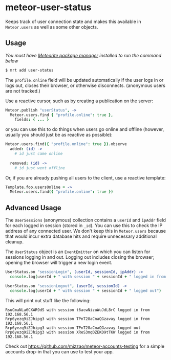 # meteor-user-status

Keeps track of user connection state and makes this available in `Meteor.users` as well as some other objects.

## Usage

*You must have [Meteorite package manager](https://github.com/oortcloud/meteorite) installed to run the command below*
```sh
$ mrt add user-status
```

The `profile.online` field will be updated automatically if the user logs in or logs out, closes their browser, or otherwise disconnects.
 (anonymous users are not tracked.)

Use a reactive cursor, such as by creating a publication on the server:

```coffeescript
Meteor.publish "userStatus", ->
  Meteor.users.find { "profile.online": true },
    fields: { ... }
```

or you can use this to do things when users go online and offline (however, usually you should just be as reactive as possible):

```coffeescript
Meteor.users.find({ "profile.online": true }).observe
  added: (id) ->
    # id just came online
    
  removed: (id) ->
    # id just went offline
```

Or, if you are already pushing all users to the client, use a reactive template:

```coffeescript
Template.foo.usersOnline = ->
  Meteor.users.find({ "profile.online": true })
```

## Advanced Usage

The `UserSessions` (anonymous) collection contains a `userId` and `ipAddr` field for each logged in session (stored in `_id`).
You can use this to check the IP address of any connected user. We don't keep this in `Meteor.users` because that would
incur extra database hits and require unnecessary additional cleanup.

The `UserStatus` object is an `EventEmitter` on which you can listen for sessions logging in and out.
Logging out includes closing the browser; opening the browser will trigger a new login event.

```coffeescript
UserStatus.on "sessionLogin", (userId, sessionId, ipAddr) ->
  console.log(userId + " with session " + sessionId + " logged in from " + ipAddr)

UserStatus.on "sessionLogout", (userId, sessionId) ->
  console.log(userId + " with session " + sessionId + " logged out")
```

This will print out stuff like the following:
```
RsuCmaNLa6CXAR9dS with session t6acwNizuWuJdL8rC logged in from 192.168.56.1
Rrp6yezq9iZJhipg3 with session TPnT28aCnaQGzavay logged in from 192.168.56.1
Rrp6yezq9iZJhipg3 with session TPnT28aCnaQGzavay logged out
Rrp6yezq9iZJhipg3 with session XReS3mqDZEKD9tTKW logged in from 192.168.56.1
```

Check out https://github.com/mizzao/meteor-accounts-testing for a simple accounts drop-in that you can use to test your app.
